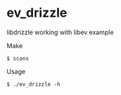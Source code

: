 ev_drizzle
==========

libdrizzle working with libev example


Make

    $ scons

Usage

	$ ./ev_drizzle -h

